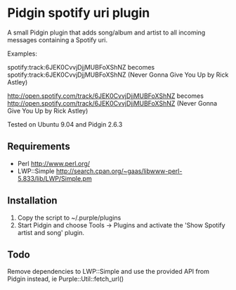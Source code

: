 Pidgin spotify uri plugin
=========================

A small Pidgin plugin that adds song/album and artist to all incoming
messages containing a Spotify uri.

Examples:

spotify:track:6JEK0CvvjDjjMUBFoXShNZ becomes spotify:track:6JEK0CvvjDjjMUBFoXShNZ (Never Gonna Give You Up by Rick Astley)

http://open.spotify.com/track/6JEK0CvvjDjjMUBFoXShNZ becomes http://open.spotify.com/track/6JEK0CvvjDjjMUBFoXShNZ (Never Gonna Give You Up by Rick Astley)

Tested on Ubuntu 9.04 and Pidgin 2.6.3

Requirements
------------
* Perl http://www.perl.org/
* LWP::Simple http://search.cpan.org/~gaas/libwww-perl-5.833/lib/LWP/Simple.pm

Installation
------------
1. Copy the script to ~/.purple/plugins
2. Start Pidgin and choose Tools -> Plugins and activate the 'Show Spotify artist and song' plugin.

Todo
----
Remove dependencies to LWP::Simple and use the provided API from
Pidgin instead, ie Purple::Util::fetch_url()


